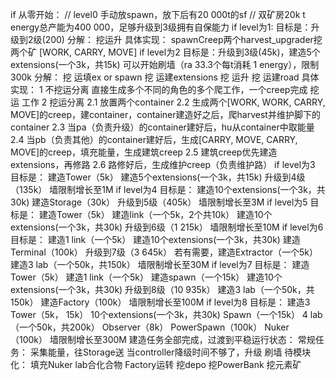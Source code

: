 if 从零开始：
    // level0 手动放spawn，放下后有20 000t的sf
    // 双矿房20k t energy总产能为400 000，足够升级到3级拥有自保能力
if level为1: 
    目标是：升级到2级(200)
        分解：
            挖运升
    具体实现：
        spawnCreep两个harvest_upgrader挖两个矿 [WORK, CARRY, MOVE]
if level为2
    目标是：升级到3级(45k)，建造5个extensions(一个3k，共15k)
            可以开始刷墙（ra 33.3个每t消耗 1 energy），限制300k
        分解：
            挖 运填ex or spawn
            挖 运建extensions
            挖 运升
            挖 运建road
    具体实现：
        1 不挖运分离
            直接生成多个不同的角色的多个爬工作，一个creep完成 挖 运 工作
        2 挖运分离
            2.1 放置两个container
            2.2 生成两个[WORK, WORK, CARRY, MOVE]的creep，建container，container建造好之后，爬harvest并维护脚下的container
            2.3 当pa（负责升级）的container建好后，hu从container中取能量
            2.4 当pb（负责其他）的container建好后，生成[CARRY, MOVE, CARRY, MOVE]的creep，填充能量，生成建筑creep
            2.5 建筑creep优先建造extensions，再修路
            2.6 路修好后，生成维护creep（负责维护路）
if level为3
    目标是：
        建造Tower（5k）
        建造5个extensions(一个3k，共15k)
        升级到4级（135k）
        墙限制增长至1M
if level为4
    目标是：
        建造10个extensions(一个3k，共30k)
        建造Storage（30k）
        升级到5级（405k）
        墙限制增长至3M
if level为5
    目标是：
        建造Tower（5k）
        建造link（一个5k，2个共10k）
        建造10个extensions(一个3k，共30k)
        升级到6级（1 215k）
        墙限制增长至10M
if level为6
    目标是：
        建造1 link（一个5k）
        建造10个extensions(一个3k，共30k)
        建造Terminal（100k）
        升级到7级（3 645k）
        若有需要，建造Extractor（一个5k）
        建造3 lab（一个50k，共150k）
        墙限制增长至30M
if level为7
    目标是：
        建造Tower（5k）
        建造1 link（一个5k）
        建造spawn（一个15k）
        建造10个extensions(一个3k，共30k)
        升级到8级（10 935k）
        建造3 lab（一个50k，共150k）
        建造Factory（100k）
        墙限制增长至100M
if level为8
    目标是：
        建造3 Tower（5k， 15k）
        10个extensions(一个3k，共30k)
        Spawn（一个15k）
        4 lab（一个50k，共200k）
        Observer（8k）
        PowerSpawn（100k）
        Nuker（100k）
        墙限制增长至300M
建造任务全部完成，过渡到平稳运行状态：
    常规任务：
        采集能量，往Storage送
        当controller降级时间不够了，升级
        刷墙
    待模块化：
        填充Nuker
        lab合化合物
        Factory运转
        挖depo
        挖PowerBank
        挖元素矿
